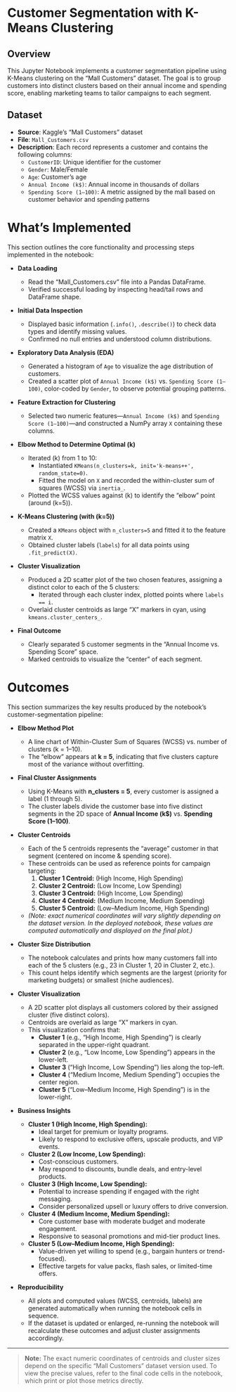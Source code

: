 # Customer Segmentation with K-Means Clustering

## Overview
This Jupyter Notebook implements a customer segmentation pipeline using K-Means clustering on the “Mall Customers” dataset. The goal is to group customers into distinct clusters based on their annual income and spending score, enabling marketing teams to tailor campaigns to each segment.

## Dataset
- **Source**: Kaggle’s “Mall Customers” dataset  
- **File**: `Mall_Customers.csv`  
- **Description**: Each record represents a customer and contains the following columns:
  - `CustomerID`: Unique identifier for the customer
  - `Gender`: Male/Female
  - `Age`: Customer’s age
  - `Annual Income (k$)`: Annual income in thousands of dollars
  - `Spending Score (1–100)`: A metric assigned by the mall based on customer behavior and spending patterns

# What’s Implemented

This section outlines the core functionality and processing steps implemented in the notebook:

- **Data Loading**
  - Read the “Mall_Customers.csv” file into a Pandas DataFrame.
  - Verified successful loading by inspecting head/tail rows and DataFrame shape.

- **Initial Data Inspection**
  - Displayed basic information (`.info()`, `.describe()`) to check data types and identify missing values.
  - Confirmed no null entries and understood column distributions.

- **Exploratory Data Analysis (EDA)**
  - Generated a histogram of `Age` to visualize the age distribution of customers.
  - Created a scatter plot of `Annual Income (k$)` vs. `Spending Score (1–100)`, color-coded by `Gender`, to observe potential grouping patterns.

- **Feature Extraction for Clustering**
  - Selected two numeric features—`Annual Income (k$)` and `Spending Score (1–100)`—and constructed a NumPy array `X` containing these columns.

- **Elbow Method to Determine Optimal \(k\)**
  - Iterated \(k\) from 1 to 10:
    - Instantiated `KMeans(n_clusters=k, init='k-means++', random_state=0)`.
    - Fitted the model on `X` and recorded the within-cluster sum of squares (WCSS) via `inertia_`.
  - Plotted the WCSS values against \(k\) to identify the “elbow” point (around \(k=5\)).

- **K-Means Clustering (with \(k=5\))**
  - Created a `KMeans` object with `n_clusters=5` and fitted it to the feature matrix `X`.
  - Obtained cluster labels (`labels`) for all data points using `.fit_predict(X)`.

- **Cluster Visualization**
  - Produced a 2D scatter plot of the two chosen features, assigning a distinct color to each of the 5 clusters:
    - Iterated through each cluster index, plotted points where `labels == i`.
  - Overlaid cluster centroids as large “X” markers in cyan, using `kmeans.cluster_centers_`.

- **Final Outcome**
  - Clearly separated 5 customer segments in the “Annual Income vs. Spending Score” space.
  - Marked centroids to visualize the “center” of each segment.
 
# Outcomes

This section summarizes the key results produced by the notebook’s customer-segmentation pipeline:

- **Elbow Method Plot**  
  - A line chart of Within-Cluster Sum of Squares (WCSS) vs. number of clusters (k = 1–10).  
  - The “elbow” appears at **k = 5**, indicating that five clusters capture most of the variance without overfitting.  

- **Final Cluster Assignments**  
  - Using K-Means with **n_clusters = 5**, every customer is assigned a label (1 through 5).  
  - The cluster labels divide the customer base into five distinct segments in the 2D space of **Annual Income (k$)** vs. **Spending Score (1–100)**.  

- **Cluster Centroids**  
  - Each of the 5 centroids represents the “average” customer in that segment (centered on income & spending score).  
  - These centroids can be used as reference points for campaign targeting:
    1. **Cluster 1 Centroid:** (High Income, High Spending)  
    2. **Cluster 2 Centroid:** (Low Income, Low Spending)  
    3. **Cluster 3 Centroid:** (High Income, Low Spending)  
    4. **Cluster 4 Centroid:** (Medium Income, Medium Spending)  
    5. **Cluster 5 Centroid:** (Low–Medium Income, High Spending)  
  - *(Note: exact numerical coordinates will vary slightly depending on the dataset version. In the deployed notebook, these values are computed automatically and displayed on the final plot.)*

- **Cluster Size Distribution**  
  - The notebook calculates and prints how many customers fall into each of the 5 clusters (e.g., 23 in Cluster 1, 20 in Cluster 2, etc.).  
  - This count helps identify which segments are the largest (priority for marketing budgets) or smallest (niche audiences).  

- **Cluster Visualization**  
  - A 2D scatter plot displays all customers colored by their assigned cluster (five distinct colors).  
  - Centroids are overlaid as large “X” markers in cyan.  
  - This visualization confirms that:  
    - **Cluster 1** (e.g., “High Income, High Spending”) is clearly separated in the upper-right quadrant.  
    - **Cluster 2** (e.g., “Low Income, Low Spending”) appears in the lower-left.  
    - **Cluster 3** (“High Income, Low Spending”) lies along the top-left.  
    - **Cluster 4** (“Medium Income, Medium Spending”) occupies the center region.  
    - **Cluster 5** (“Low–Medium Income, High Spending”) is in the lower-right.  

- **Business Insights**  
  - **Cluster 1 (High Income, High Spending):**  
    - Ideal target for premium or loyalty programs.  
    - Likely to respond to exclusive offers, upscale products, and VIP events.
  - **Cluster 2 (Low Income, Low Spending):**  
    - Cost-conscious customers.  
    - May respond to discounts, bundle deals, and entry-level products.
  - **Cluster 3 (High Income, Low Spending):**  
    - Potential to increase spending if engaged with the right messaging.  
    - Consider personalized upsell or luxury offers to drive conversion.
  - **Cluster 4 (Medium Income, Medium Spending):**  
    - Core customer base with moderate budget and moderate engagement.  
    - Responsive to seasonal promotions and mid-tier product lines.
  - **Cluster 5 (Low–Medium Income, High Spending):**  
    - Value-driven yet willing to spend (e.g., bargain hunters or trend-focused).  
    - Effective targets for value packs, flash sales, or limited-time offers.

- **Reproducibility**  
  - All plots and computed values (WCSS, centroids, labels) are generated automatically when running the notebook cells in sequence.  
  - If the dataset is updated or enlarged, re-running the notebook will recalculate these outcomes and adjust cluster assignments accordingly.

---

> **Note:** The exact numeric coordinates of centroids and cluster sizes depend on the specific “Mall Customers” dataset version used. To view the precise values, refer to the final code cells in the notebook, which print or plot those metrics directly.  

